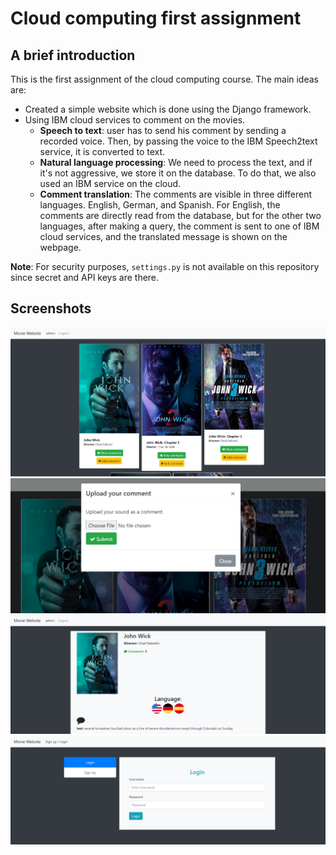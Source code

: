 # Cloud computing first assignment
## A brief introduction
This is the first assignment of the cloud computing course. The main ideas are:
- Created a simple website which is done using the Django framework.
- Using IBM cloud services to comment on the movies.
   - **Speech to text**: user has to send his comment by sending a recorded voice. Then, by passing the voice to the IBM
     Speech2text service, it is converted to text.
   - **Natural language processing**: We need to process the text, and if it's not aggressive, we store it on the
     database. To do that, we also used an IBM service on the cloud.
   - **Comment translation**: The comments are visible in three different languages. English, German, and Spanish. For
    English, the comments are directly read from the database, but for the other two languages, after making a query, the 
    comment is sent to one of IBM cloud services, and the translated message is shown on the webpage. 
     
**Note**: For security purposes, `settings.py` is not available on this repository since secret and API keys are there. 
## Screenshots
![page1](assets/page1.png)
![page2](assets/page2.png)
![page3](assets/page3.png)
![page4](assets/page4.png)
